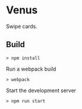 # Venus

Swipe cards.

## Build

```
> npm install
```

Run a webpack build
```
> webpack
```

Start the development server
```
> npm run start
```